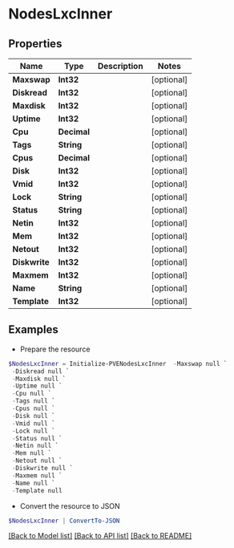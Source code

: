 # NodesLxcInner
## Properties

Name | Type | Description | Notes
------------ | ------------- | ------------- | -------------
**Maxswap** | **Int32** |  | [optional] 
**Diskread** | **Int32** |  | [optional] 
**Maxdisk** | **Int32** |  | [optional] 
**Uptime** | **Int32** |  | [optional] 
**Cpu** | **Decimal** |  | [optional] 
**Tags** | **String** |  | [optional] 
**Cpus** | **Decimal** |  | [optional] 
**Disk** | **Int32** |  | [optional] 
**Vmid** | **Int32** |  | [optional] 
**Lock** | **String** |  | [optional] 
**Status** | **String** |  | [optional] 
**Netin** | **Int32** |  | [optional] 
**Mem** | **Int32** |  | [optional] 
**Netout** | **Int32** |  | [optional] 
**Diskwrite** | **Int32** |  | [optional] 
**Maxmem** | **Int32** |  | [optional] 
**Name** | **String** |  | [optional] 
**Template** | **Int32** |  | [optional] 

## Examples

- Prepare the resource
```powershell
$NodesLxcInner = Initialize-PVENodesLxcInner  -Maxswap null `
 -Diskread null `
 -Maxdisk null `
 -Uptime null `
 -Cpu null `
 -Tags null `
 -Cpus null `
 -Disk null `
 -Vmid null `
 -Lock null `
 -Status null `
 -Netin null `
 -Mem null `
 -Netout null `
 -Diskwrite null `
 -Maxmem null `
 -Name null `
 -Template null
```

- Convert the resource to JSON
```powershell
$NodesLxcInner | ConvertTo-JSON
```

[[Back to Model list]](../README.md#documentation-for-models) [[Back to API list]](../README.md#documentation-for-api-endpoints) [[Back to README]](../README.md)

